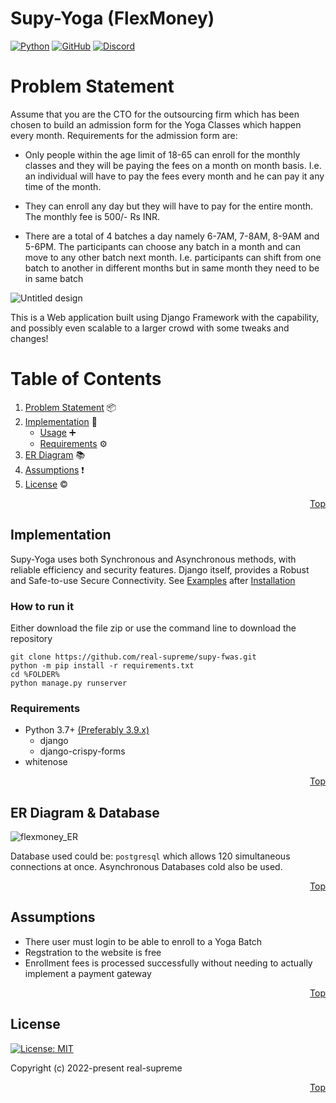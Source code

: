 # Supy-Yoga (FlexMoney)

[![Python](https://img.shields.io/badge/python-3670A0?style=for-the-badge&logo=python&logoColor=ffdd54)](https://www.python.org/) [![GitHub](https://img.shields.io/badge/github-%23121011.svg?style=for-the-badge&logo=github&logoColor=white)](https://github.com/real-supreme/supy-fwas) [![Discord](https://img.shields.io/badge/Discord-%235865F2.svg?style=for-the-badge&logo=discord&logoColor=white)](https://discord.com/users/309963727913091073)

# Problem Statement

Assume that you are the CTO for the outsourcing firm which has been chosen to build an
admission form for the Yoga Classes which happen every month.
Requirements for the admission form are:

* Only people within the age limit of 18-65 can enroll for the monthly classes and they will
		be paying the fees on a month on month basis. I.e. an individual will have to pay the fees
		every month and he can pay it any time of the month.

* They can enroll any day but they will have to pay for the entire month. The monthly fee is
		500/- Rs INR.

* There are a total of 4 batches a day namely 6-7AM, 7-8AM, 8-9AM and 5-6PM. The
		participants can choose any batch in a month and can move to any other batch next
		month. I.e. participants can shift from one batch to another in different months but in
		same month they need to be in same batch

![Untitled design](https://user-images.githubusercontent.com/70822569/207696607-7b9da683-04c0-4a73-b1e1-7090133c5886.png)

This is a Web application built using Django Framework with the capability, and possibly even scalable to a larger crowd with some tweaks and changes!

# Table of Contents

1. [Problem Statement](#problem-statement) 📦
2. [Implementation](#implementation) 🧾
	* [Usage](#how-to-run-it) ➕
	* [Requirements](#requirements) ⚙
3. [ER Diagram](#er-diagram--databases) 📚
4. [Assumptions](#assumptions) ❗
5. [License](#license) &copy;

<p style="text-align: right;">
	<a href="#supy-yoga-flexmoney">Top</a>
</p>

## Implementation

Supy-Yoga uses both Synchronous and Asynchronous methods, with reliable efficiency and security features. Django itself, provides a Robust and Safe-to-use Secure Connectivity. See [Examples](#examples) after [Installation](#installation)

### How to run it

Either download the file zip or use the command line to download the repository
```
git clone https://github.com/real-supreme/supy-fwas.git
python -m pip install -r requirements.txt
cd %FOLDER%
python manage.py runserver
``` 

### Requirements

- Python 3.7+ [(Preferably 3.9.x)](https://www.python.org/downloads/release/python-390/)
	- django
	- django-crispy-forms
- whitenose
  
 <p style="text-align: right;">
	<a href="#table-of-contents">Top</a>
</p>

## ER Diagram & Database

![flexmoney_ER](https://user-images.githubusercontent.com/70822569/207992263-e9e19dc2-252b-4e6f-a13b-1892976db0e6.png)

Database used could be: `postgresql` which allows 120 simultaneous connections at once. Asynchronous Databases cold also be used.
<p style="text-align: right;">
	<a href="#table-of-contents">Top</a>
</p>

## Assumptions

- There user must login to be able to enroll to a Yoga Batch
- Regstration to the website is free
- Enrollment fees is processed successfully without needing to actually implement a payment gateway
<p style="text-align: right;">
	<a href="#table-of-contents">Top</a>
</p>

## License

[![License: MIT](https://img.shields.io/badge/License-MIT-yellow.svg)](LICENSE) 

Copyright (c) 2022-present real-supreme
<p style="text-align: right;">
	<a href="#table-of-contents">Top</a>
</p>
